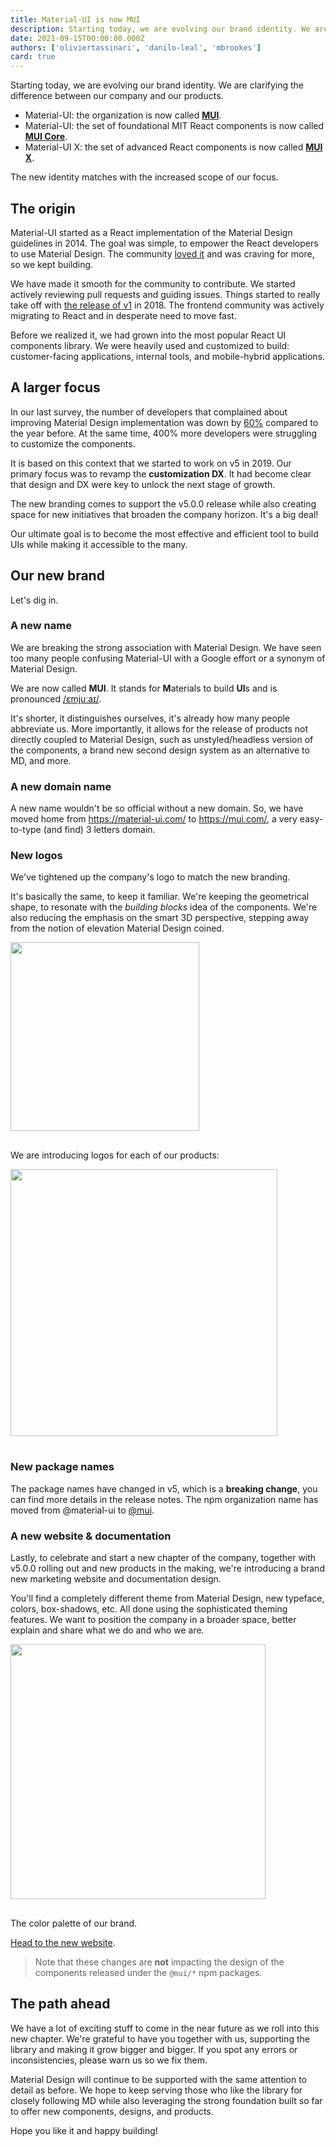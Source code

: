 ```yaml
---
title: Material-UI is now MUI
description: Starting today, we are evolving our brand identity. We are clarifying the difference between our company and our products.
date: 2021-09-15T00:00:00.000Z
authors: ['oliviertassinari', 'danilo-leal', 'mbrookes']
card: true
---
```


Starting today, we are evolving our brand identity. We are clarifying the difference between our company and our products.

- Material-UI: the organization is now called [**MUI**](https://github.com/mui-org/).
- Material-UI: the set of foundational MIT React components is now called [**MUI Core**](https://github.com/mui-org/material-ui).
- Material-UI X: the set of advanced React components is now called [**MUI X**](https://github.com/mui-org/material-ui-x).

The new identity matches with the increased scope of our focus.

## The origin

Material-UI started as a React implementation of the Material Design guidelines in 2014.
The goal was simple, to empower the React developers to use Material Design.
The community [loved it](https://news.ycombinator.com/item?id=8582439) and was craving for more, so we kept building.

We have made it smooth for the community to contribute.
We started actively reviewing pull requests and guiding issues.
Things started to really take off with [the release of v1](/blog/material-ui-v1-is-out/) in 2018.
The frontend community was actively migrating to React and in desperate need to move fast.

Before we realized it, we had grown into the most popular React UI components library.
We were heavily used and customized to build: customer-facing applications, internal tools, and mobile-hybrid applications.

## A larger focus

In our last survey, the number of developers that complained about improving Material Design implementation was down by [60%](/blog/2020-developer-survey-results/#comparison-with-last-year) compared to the year before.
At the same time, 400% more developers were struggling to customize the components.

It is based on this context that we started to work on v5 in 2019.
Our primary focus was to revamp the **customization DX**.
It had become clear that design and DX were key to unlock the next stage of growth.

The new branding comes to support the v5.0.0 release while also creating space for new initiatives that broaden the company horizon. It's a big deal!

Our ultimate goal is to become the most effective and efficient tool to build UIs while making it accessible to the many.

## Our new brand

Let's dig in.

### A new name

We are breaking the strong association with Material Design.
We have seen too many people confusing Material-UI with a Google effort or a synonym of Material Design.

We are now called **MUI**. It stands for **M**aterials to build **UI**s
and is pronounced [/ɛmjuːaɪ/](http://ipa-reader.xyz/?text=%C9%9Bmju%CB%90a%C9%AA).

It's shorter, it distinguishes ourselves, it's already how many people abbreviate us.
More importantly, it allows for the release of products not directly coupled to Material Design, such as unstyled/headless version of the components, a brand new second design system as an alternative to MD, and more.

### A new domain name

A new name wouldn't be so official without a new domain.
So, we have moved home from https://material-ui.com/ to https://mui.com/, a very easy-to-type (and find) 3 letters domain.

### New logos

We've tightened up the company's logo to match the new branding.

It's basically the same, to keep it familiar.
We're keeping the geometrical shape, to resonate with the _building blocks_ idea of the components.
We're also reducing the emphasis on the smart 3D perspective, stepping away from the notion of elevation Material Design coined.

<img loading="lazy" src="/static/blog/material-ui-is-now-mui/old-new.png" alt="" style="width: 302px; margin-bottom: 16px;" />

We are introducing logos for each of our products:

<img loading="lazy" src="/static/blog/material-ui-is-now-mui/products.png" alt="" style="width: 427px; margin-bottom: 16px;" />

### New package names

The package names have changed in v5, which is a **breaking change**, you can find more details in the release notes.
The npm organization name has moved from @material-ui to [@mui](https://www.npmjs.com/org/mui).

### A new website & documentation

Lastly, to celebrate and start a new chapter of the company, together with v5.0.0 rolling out and new products in the making, we're introducing a brand new marketing website and documentation design.

You'll find a completely different theme from Material Design, new typeface, colors, box-shadows, etc.
All done using the sophisticated theming features.
We want to position the company in a broader space, better explain and share what we do and who we are.

<a href="/"><img loading="lazy" src="/static/blog/material-ui-is-now-mui/palette.png" alt="" style="width: 408px; margin-bottom: 16px;" /></a>

<p class="blog-description">The color palette of our brand.</p>

[Head to the new website](/).

> Note that these changes are **not** impacting the design of the components released under the `@mui/*` npm packages.

## The path ahead

We have a lot of exciting stuff to come in the near future as we roll into this new chapter.
We're grateful to have you together with us, supporting the library and making it grow bigger and bigger.
If you spot any errors or inconsistencies, please warn us so we fix them.

Material Design will continue to be supported with the same attention to detail as before.
We hope to keep serving those who like the library for closely following MD while also leveraging the strong foundation built so far to offer new components, designs, and products.

Hope you like it and happy building!
